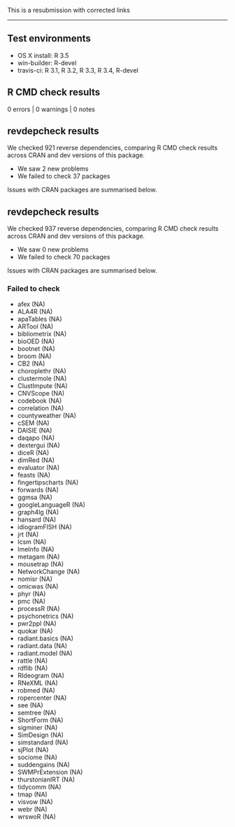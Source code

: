 This is a resubmission with corrected links

---

## Test environments

* OS X install: R 3.5
* win-builder: R-devel
* travis-ci: R 3.1, R 3.2, R 3.3, R 3.4, R-devel

## R CMD check results

0 errors | 0 warnings | 0 notes

## revdepcheck results

We checked 921 reverse dependencies, comparing R CMD check results across CRAN and dev versions of this package.

 * We saw 2 new problems
 * We failed to check 37 packages

Issues with CRAN packages are summarised below.

## revdepcheck results

We checked 937 reverse dependencies, comparing R CMD check results across CRAN and dev versions of this package.

 * We saw 0 new problems
 * We failed to check 70 packages

Issues with CRAN packages are summarised below.

### Failed to check

* afex             (NA)
* ALA4R            (NA)
* apaTables        (NA)
* ARTool           (NA)
* bibliometrix     (NA)
* bioOED           (NA)
* bootnet          (NA)
* broom            (NA)
* CB2              (NA)
* choroplethr      (NA)
* clustermole      (NA)
* ClustImpute      (NA)
* CNVScope         (NA)
* codebook         (NA)
* correlation      (NA)
* countyweather    (NA)
* cSEM             (NA)
* DAISIE           (NA)
* daqapo           (NA)
* dextergui        (NA)
* diceR            (NA)
* dimRed           (NA)
* evaluator        (NA)
* feasts           (NA)
* fingertipscharts (NA)
* forwards         (NA)
* ggmsa            (NA)
* googleLanguageR  (NA)
* graph4lg         (NA)
* hansard          (NA)
* idiogramFISH     (NA)
* jrt              (NA)
* lcsm             (NA)
* lmeInfo          (NA)
* metagam          (NA)
* mousetrap        (NA)
* NetworkChange    (NA)
* nomisr           (NA)
* omicwas          (NA)
* phyr             (NA)
* pmc              (NA)
* processR         (NA)
* psychonetrics    (NA)
* pwr2ppl          (NA)
* quokar           (NA)
* radiant.basics   (NA)
* radiant.data     (NA)
* radiant.model    (NA)
* rattle           (NA)
* rdflib           (NA)
* RIdeogram        (NA)
* RNeXML           (NA)
* robmed           (NA)
* ropercenter      (NA)
* see              (NA)
* semtree          (NA)
* ShortForm        (NA)
* sigminer         (NA)
* SimDesign        (NA)
* simstandard      (NA)
* sjPlot           (NA)
* sociome          (NA)
* suddengains      (NA)
* SWMPrExtension   (NA)
* thurstonianIRT   (NA)
* tidycomm         (NA)
* tmap             (NA)
* visvow           (NA)
* webr             (NA)
* wrswoR           (NA)
